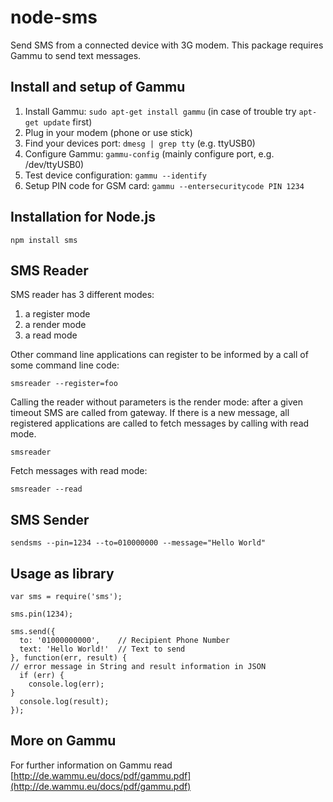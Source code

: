 node-sms
========

Send SMS from a connected device with 3G modem. This package requires Gammu to send text messages.

## Install and setup of Gammu ##

  1. Install Gammu: `sudo apt-get install gammu` (in case of trouble try `apt-get update` first)
  2. Plug in your modem (phone or use stick)
  3. Find your devices port: `dmesg | grep tty` (e.g. ttyUSB0)
  4. Configure Gammu: `gammu-config` (mainly configure port, e.g. /dev/ttyUSB0)
  5. Test device configuration: `gammu --identify`
  6. Setup PIN code for GSM card: `gammu --entersecuritycode PIN 1234` 

## Installation for Node.js ##

	npm install sms

## SMS Reader ##

SMS reader has 3 different modes:

1. a register mode
2. a render mode
3. a read mode

Other command line applications can register to be informed by a call of some command line code:

	smsreader --register=foo

Calling the reader without parameters is the render mode: after a given timeout SMS are called from gateway. If there is a new message, all registered applications are called to fetch messages by calling with read mode.

	smsreader

Fetch messages with read mode:
	
	smsreader --read

## SMS Sender ##

	sendsms --pin=1234 --to=010000000 --message="Hello World"

## Usage as library ##

	var sms = require('sms');

	sms.pin(1234);

	sms.send({
	  to: '01000000000',    // Recipient Phone Number
	  text: 'Hello World!'  // Text to send
	}, function(err, result) {
  	// error message in String and result information in JSON
	  if (err) {
	    console.log(err);
  	}
	  console.log(result);
	});

## More on Gammu ##

For further information on Gammu read [http://de.wammu.eu/docs/pdf/gammu.pdf](http://de.wammu.eu/docs/pdf/gammu.pdf)

